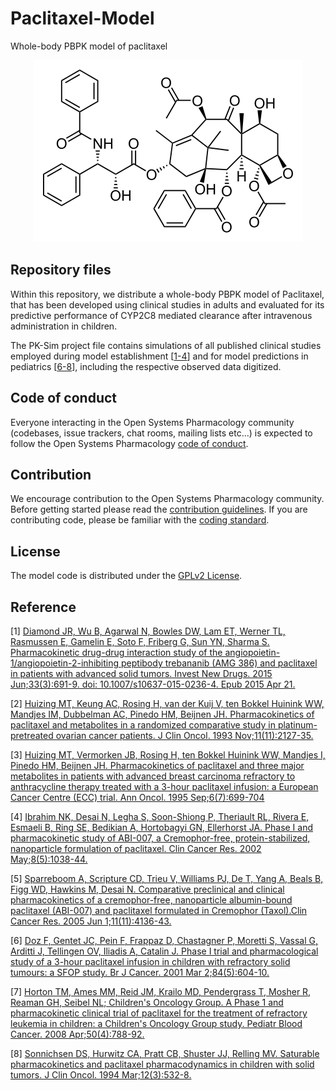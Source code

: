 # Paclitaxel-Model
Whole-body PBPK model of paclitaxel

<p align="center">
  <img src="Paclitaxel.png">
</p>

## Repository files

Within this repository, we distribute a whole-body PBPK model of  Paclitaxel, that has been developed using clinical studies in adults and evaluated for its predictive performance of CYP2C8 mediated clearance after intravenous administration in children. 

The PK-Sim project file contains simulations of all published clinical studies employed during model establishment [[1-4](#reference)] and for model predictions in pediatrics [[6-8](#reference)], including the respective observed data digitized.

## Code of conduct

Everyone interacting in the Open Systems Pharmacology community  (codebases, issue trackers, chat rooms, mailing lists etc...) is  expected to follow the Open Systems Pharmacology [code of conduct](https://github.com/Open-Systems-Pharmacology/Suite/blob/master/CODE_OF_CONDUCT.md#contributor-covenant-code-of-conduct).

## Contribution

We encourage contribution to the Open Systems Pharmacology community. Before getting started please read the [contribution guidelines](https://github.com/Open-Systems-Pharmacology/Suite/blob/master/CONTRIBUTING.md#ways-to-contribute). If you are contributing code, please be familiar with the [coding standard](https://github.com/Open-Systems-Pharmacology/Suite/blob/master/CODING_STANDARDS.md#visual-studio-settings).

## License

The model code is distributed under the [GPLv2 License](https://github.com/Open-Systems-Pharmacology/Suite/blob/develop/LICENSE).

## Reference

[1] [Diamond JR, Wu B, Agarwal N, Bowles DW, Lam ET, Werner TL, Rasmussen E, Gamelin E, Soto F, Friberg G, Sun YN, Sharma S. Pharmacokinetic drug-drug interaction study of the angiopoietin-1/angiopoietin-2-inhibiting peptibody trebananib (AMG 386) and paclitaxel in patients with advanced solid tumors. Invest New Drugs. 2015 Jun;33(3):691-9. doi: 10.1007/s10637-015-0236-4. Epub 2015 Apr 21.](https://link.springer.com/article/10.1007%2Fs10637-015-0236-4)

[2] [Huizing MT, Keung AC, Rosing H, van der Kuij V, ten Bokkel Huinink WW, Mandjes IM, Dubbelman AC, Pinedo HM, Beijnen JH. Pharmacokinetics of paclitaxel and metabolites in a randomized comparative study in platinum-pretreated ovarian cancer patients. J Clin Oncol. 1993 Nov;11(11):2127-35.](https://ascopubs.org/doi/abs/10.1200/JCO.1993.11.11.2127)

[3] [Huizing MT, Vermorken JB, Rosing H, ten Bokkel Huinink WW, Mandjes I, Pinedo HM, Beijnen JH. Pharmacokinetics of paclitaxel and three major metabolites in patients with advanced breast carcinoma refractory to anthracycline therapy treated with a 3-hour paclitaxel infusion: a European Cancer Centre (ECC) trial. Ann Oncol. 1995 Sep;6(7):699-704](https://www.ncbi.nlm.nih.gov/pubmed/8664192)

[4] [Ibrahim NK, Desai N, Legha S, Soon-Shiong P, Theriault RL, Rivera E, Esmaeli B, Ring SE, Bedikian A, Hortobagyi GN, Ellerhorst JA. Phase I and pharmacokinetic study of ABI-007, a Cremophor-free, protein-stabilized, nanoparticle formulation of paclitaxel. Clin Cancer Res. 2002 May;8(5):1038-44.](http://clincancerres.aacrjournals.org/content/8/5/1038.long)

[5] [Sparreboom A, Scripture CD, Trieu V, Williams PJ, De T, Yang A, Beals B, Figg WD, Hawkins M, Desai N. Comparative preclinical and clinical pharmacokinetics of a cremophor-free, nanoparticle albumin-bound paclitaxel (ABI-007) and paclitaxel formulated in Cremophor (Taxol).Clin Cancer Res. 2005 Jun 1;11(11):4136-43.](http://clincancerres.aacrjournals.org/content/11/11/4136.long)

[6] [Doz F, Gentet JC, Pein F, Frappaz D, Chastagner P, Moretti S, Vassal G, Arditti J, Tellingen OV, Iliadis A, Catalin J. Phase I trial and pharmacological study of a 3-hour paclitaxel infusion in children with refractory solid tumours: a SFOP study. Br J Cancer. 2001 Mar 2;84(5):604-10.](https://www.nature.com/articles/6691637)

[7] [Horton TM, Ames MM, Reid JM, Krailo MD, Pendergrass T, Mosher R, Reaman GH, Seibel NL; Children's Oncology Group. A Phase 1 and pharmacokinetic clinical trial of paclitaxel for the treatment of refractory leukemia in children: a Children's Oncology Group study. Pediatr Blood Cancer. 2008 Apr;50(4):788-92.](https://onlinelibrary.wiley.com/doi/full/10.1002/pbc.21310)

[8] [Sonnichsen DS, Hurwitz CA, Pratt CB, Shuster JJ, Relling MV. Saturable pharmacokinetics and paclitaxel pharmacodynamics in children with solid tumors. J Clin Oncol. 1994 Mar;12(3):532-8.](https://ascopubs.org/doi/abs/10.1200/JCO.1994.12.3.532)

